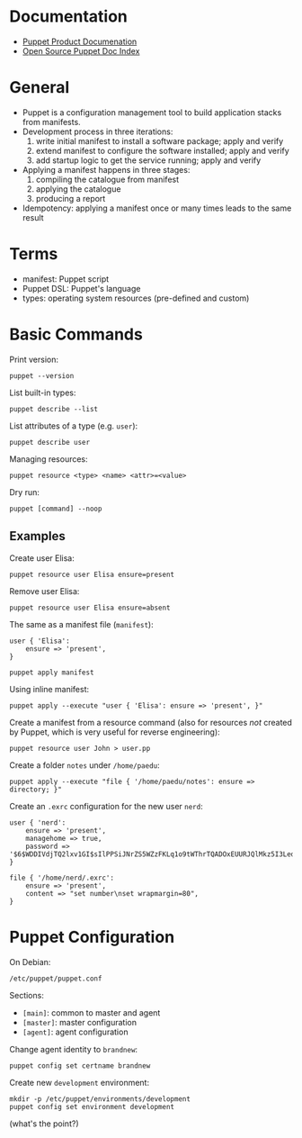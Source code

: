 # Documentation

- [Puppet Product Documenation](https://puppet.com/docs/)
- [Open Source Puppet Doc Index](https://puppet.com/docs/puppet/latest/puppet_index.html)

# General

- Puppet is a configuration management tool to build application stacks from manifests.
- Development process in three iterations:
    1. write initial manifest to install a software package; apply and verify
    2. extend manifest to configure the software installed; apply and verify
    3. add startup logic to get the service running; apply and verify
- Applying a manifest happens in three stages:
    1. compiling the catalogue from manifest
    2. applying the catalogue
    3. producing a report
- Idempotency: applying a manifest once or many times leads to the same result

# Terms

- manifest: Puppet script
- Puppet DSL: Puppet's language
- types: operating system resources (pre-defined and custom)

# Basic Commands

Print version:

    puppet --version

List built-in types:

    puppet describe --list

List attributes of a type (e.g. `user`):

    puppet describe user

Managing resources:

    puppet resource <type> <name> <attr>=<value>

Dry run:

    puppet [command] --noop

## Examples

Create user Elisa:

    puppet resource user Elisa ensure=present

Remove user Elisa:

    puppet resource user Elisa ensure=absent

The same as a manifest file (`manifest`):

    user { 'Elisa':
        ensure => 'present',
    }

    puppet apply manifest

Using inline manifest:

    puppet apply --execute "user { 'Elisa': ensure => 'present', }"

Create a manifest from a resource command (also for resources _not_ created by
Puppet, which is very useful for reverse engineering):

    puppet resource user John > user.pp

Create a folder `notes` under `/home/paedu`:

    puppet apply --execute "file { '/home/paedu/notes': ensure => directory; }"

Create an `.exrc` configuration for the new user `nerd`:

    user { 'nerd':
        ensure => 'present',
        managehome => true,
        password => '$6$WDDIVdjTQ2lxv1GI$sIlPPSiJNrZS5WZzFKLq1o9tWThrTQADOxEUURJQlMkz5I3LedBIpG/pbPmXZJqHBwIog2OUOzktol0t7gnJU.',
    }

    file { '/home/nerd/.exrc':
        ensure => 'present',
        content => "set number\nset wrapmargin=80",
    }

# Puppet Configuration

On Debian:

    /etc/puppet/puppet.conf

Sections:

- `[main]`: common to master and agent
- `[master]`: master configuration
- `[agent]`: agent configuration

Change agent identity to `brandnew`:

    puppet config set certname brandnew

Create new `development` environment:

    mkdir -p /etc/puppet/environments/development
    puppet config set environment development

(what's the point?)
